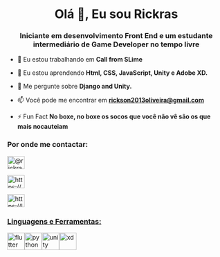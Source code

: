 <h1 align="center">Olá 👋, Eu sou Rickras</h1>
<h3 align="center">Iniciante em desenvolvimento Front End e um estudante intermediário de Game Developer no tempo livre</h3>

- 🔭 Eu estou trabalhando em **Call from SLime**

- 🌱 Eu estou aprendendo **Html, CSS, JavaScript, Unity e Adobe XD.**

- 💬 Me pergunte sobre **Django and Unity.**

- 📫 Você pode me encontrar em **rickson2013oliveira@gmail.com**

- ⚡ Fun Fact **No boxe, no boxe os socos que você não vê são os que mais nocauteiam**

<h3 align="left">Por onde me contactar:</h3>
<p align="left">
<a href="https://instagram.com/@rickrasochefe" target="blank"><img align="center" src="https://raw.githubusercontent.com/rahuldkjain/github-profile-readme-generator/master/src/images/icons/Social/instagram.svg" alt="@rickrasochefe" height="30" width="40" />
  
<a href="https://discord.gg/https://discord.gg/vhfdKbsVpe" target="blank"><img align="center" src="https://raw.githubusercontent.com/rahuldkjain/github-profile-readme-generator/master/src/images/icons/Social/discord.svg" alt="https://discord.gg/vhfdKbsVpe" height="30" width="40" />
  
<a href="https://www.linkedin.com/in/rickson-oliveira-44331822b/" target="blank"><img align="center" src="https://cdn.jsdelivr.net/gh/devicons/devicon/icons/linkedin/linkedin-original.svg" alt="https://linkedin.com/in/rickson-oliveira-44331822b/" height="30" width="40" />
</p>


<h3 align="left">Linguagens e Ferramentas:</h3>
<p align="left" style="display: flex;justify-content: space-evenly;width: 20%;";
    width: 245px;"> 


<a href="https://flutter.dev" target="_blank" rel="noreferrer"> 
<img src="https://cdn.jsdelivr.net/gh/devicons/devicon/icons/javascript/javascript-original.svg" alt="flutter" width="40" height="40" /> 
</a> 



<a href="https://www.python.org" target="_blank" rel="noreferrer"> 
<img src="https://cdn.jsdelivr.net/gh/devicons/devicon/icons/html5/html5-original.svg" alt="python" width="40" height="40" /> 
 </a> 


<a href="https://unity.com/" target="_blank" rel="noreferrer"> 
<img src="https://www.vectorlogo.zone/logos/unity3d/unity3d-icon.svg" alt="unity" width="40" height="40" /> 
</a> 


<a href="https://www.adobe.com/products/xd.html" target="_blank" rel="noreferrer"> 
<img src="https://cdn.worldvectorlogo.com/logos/adobe-xd.svg" alt="xd" width="40" height="40" /> 
</a> 
</p>

